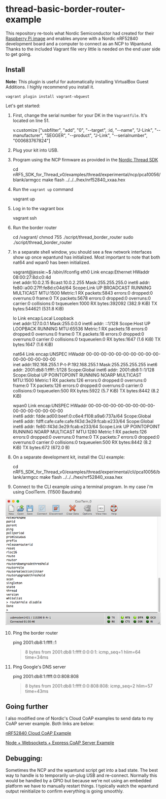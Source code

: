 # thread-basic-border-router-example

This repository re-tools what Nordic Semiconductor had created for their [Raspberry
Pi image](https://github.com/NordicSemiconductor/thread_border_router) and enables anyone with a Nordic nRF52840 development board and a computer to connect as an NCP to Wpantund. Thanks to the included Vagrant file very little is needed on the
end user side to get going.

## Install

**Note:** This plugin is useful for automatically installing VirtualBox Guest Additions.
I highly recommend you install it.

    vagrant plugin install vagrant-vbguest

Let's get started:

1. First, change the serial number for your DK in the `Vagrantfile`. It's located
on line 51.

      v.customize ["usbfilter", "add", "0",
        "--target", :id,
        "--name", "J-Link",
        "--manufacturer", "SEGGER",
        "--product", "J-Link",
        "--serialnumber", "000683767824"]

2. Plug your kit into USB.

3. Program using the NCP firmware as provided in the [Nordic Thread SDK](http://infocenter.nordicsemi.com/index.jsp?topic=%2Fcom.nordic.infocenter.threadsdk.v0.8.0%2Findex.html)

      cd nRF5_SDK_for_Thread_v0/examples/thread/experimental/ncp/pca10056/blank/armgcc
      make flash ../../../hex/nrf52840_xxaa.hex

4. Run the `vagrant up` command

      vagrant up

5. Log in to the vagrant box

      vagrant ssh

6. Run the border router

      cd /vagrant/
      chmod 755 ./script/thread_border_router
      sudo ./script/thread_border_router

7. In a separate shell window, you should see a few network interfaces show up
  once wpantund has initialized. Most important to note that both nat64 and wpan0
  has been initialized.

      vagrant@jessie:~$ /sbin/ifconfig
      eth0      Link encap:Ethernet  HWaddr 08:00:27:8d:c0:4d  
                inet addr:10.0.2.15  Bcast:10.0.2.255  Mask:255.255.255.0
                inet6 addr: fe80::a00:27ff:fe8d:c04d/64 Scope:Link
                UP BROADCAST RUNNING MULTICAST  MTU:1500  Metric:1
                RX packets:5843 errors:0 dropped:0 overruns:0 frame:0
                TX packets:5678 errors:0 dropped:0 overruns:0 carrier:0
                collisions:0 txqueuelen:1000
                RX bytes:392092 (382.9 KiB)  TX bytes:544621 (531.8 KiB)

      lo        Link encap:Local Loopback  
                inet addr:127.0.0.1  Mask:255.0.0.0
                inet6 addr: ::1/128 Scope:Host
                UP LOOPBACK RUNNING  MTU:65536  Metric:1
                RX packets:18 errors:0 dropped:0 overruns:0 frame:0
                TX packets:18 errors:0 dropped:0 overruns:0 carrier:0
                collisions:0 txqueuelen:0
                RX bytes:1647 (1.6 KiB)  TX bytes:1647 (1.6 KiB)

      nat64     Link encap:UNSPEC  HWaddr 00-00-00-00-00-00-00-00-00-00-00-00-00-00-00-00  
                inet addr:192.168.255.1  P-t-P:192.168.255.1  Mask:255.255.255.255
                inet6 addr: 2001:db8:1:ffff::1/128 Scope:Global
                inet6 addr: 2001:db8:1::1/128 Scope:Global
                UP POINTOPOINT RUNNING NOARP MULTICAST  MTU:1500  Metric:1
                RX packets:126 errors:0 dropped:0 overruns:0 frame:0
                TX packets:126 errors:0 dropped:0 overruns:0 carrier:0
                collisions:0 txqueuelen:500
                RX bytes:5922 (5.7 KiB)  TX bytes:8442 (8.2 KiB)

      wpan0     Link encap:UNSPEC  HWaddr 00-00-00-00-00-00-00-00-00-00-00-00-00-00-00-00  
                inet6 addr: fdde:ad00:beef:0:c6e4:f108:a9a6:737a/64 Scope:Global
                inet6 addr: fdff:cafe:cafe:cafe:f43d:3e29:fcab:e233/64 Scope:Global
                inet6 addr: fe80::f43d:3e29:fcab:e233/64 Scope:Link
                UP POINTOPOINT RUNNING NOARP MULTICAST  MTU:1280  Metric:1
                RX packets:126 errors:0 dropped:0 overruns:0 frame:0
                TX packets:7 errors:0 dropped:0 overruns:0 carrier:0
                collisions:0 txqueuelen:500
                RX bytes:8442 (8.2 KiB)  TX bytes:672 (672.0 B)

8. On a separate development kit, install the CLI example:

      cd nRF5_SDK_for_Thread_v0/examples/thread/experimental/cli/pca10056/blank/armgcc
      make flash ../../../hex/nrf52840_xxaa.hex

9. Connect to the CLI example using a terminal program. In my case i'm using
  CoolTerm. (11500 Baudrate)

  ![Cool Term](images/coolterm.png)

10. Ping the border router

      ping 2001:db8:1:ffff::1
      > 8 bytes from 2001:db8:1:ffff:0:0:0:1: icmp_seq=1 hlim=64 time=34ms

11. Ping Google's DNS server

      ping 2001:db8:1:ffff:0:0:808:808
      > 8 bytes from 2001:db8:1:ffff:0:0:808:808: icmp_seq=2 hlim=57 time=43ms

## Going further

  I also modified one of Nordic's Cloud CoAP examples to send data to my CoAP
  server example. Both links are below:

  [nRF52840 Cloud CoAP Example]()

  [Node + Websockets + Express CoAP Server Example]()

## Debugging:

  Sometimes the NCP and the wpantund script get into a bad state. The best way to
  handle is to temporarily un-plug USB and re-connect. Normally this would be
  handled by a GPIO but because we're not using an embedded platform we have to
  manually restart things. I typically watch the wpantund output reinitialize
  to confirm everything is going smoothly.
